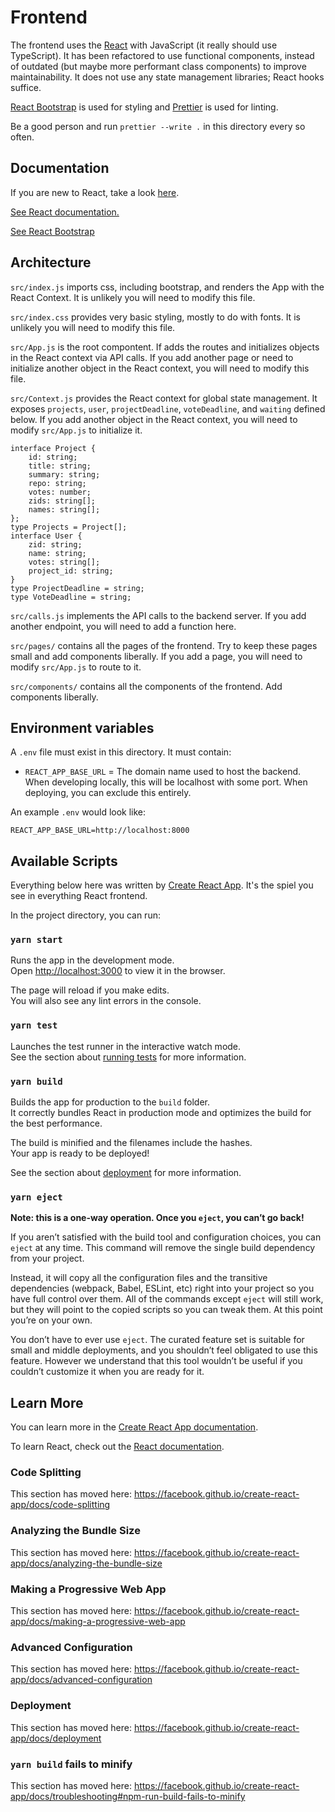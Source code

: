 # Frontend

The frontend uses the [React](https://reactjs.org/) with JavaScript (it really should use TypeScript). It has been refactored to use functional components, instead of outdated (but maybe more performant class components) to improve maintainability. It does not use any state management libraries; React hooks suffice.

[React Bootstrap](https://react-bootstrap.github.io/) is used for styling and [Prettier](https://prettier.io/) is used for linting.

Be a good person and run `prettier --write .` in this directory every so often.

## Documentation

If you are new to React, take a look [here](https://reactjs.org/tutorial/tutorial.html).

[See React documentation.](https://reactjs.org/docs/getting-started.html)

[See React Bootstrap](https://react-bootstrap.github.io/components/alerts)


## Architecture

`src/index.js` imports css, including bootstrap, and renders the App with the React Context. It is unlikely you will need to modify this file.

`src/index.css` provides very basic styling, mostly to do with fonts. It is unlikely you will need to modify this file.

`src/App.js` is the root compontent. If adds the routes and initializes objects in the React context via API calls. If you add another page or need to initialize another object in the React context, you will need to modify this file.

`src/Context.js` provides the React context for global state management. It exposes `projects`, `user`, `projectDeadline`, `voteDeadline`, and `waiting` defined below. If you add another object in the React context, you will need to modify `src/App.js` to initialize it.

```
interface Project {
    id: string;
    title: string;
    summary: string;
    repo: string;
    votes: number;
    zids: string[];
    names: string[];
};
type Projects = Project[];
interface User {
    zid: string;
    name: string;
    votes: string[];
    project_id: string;
}
type ProjectDeadline = string;
type VoteDeadline = string;
```

`src/calls.js` implements the API calls to the backend server. If you add another endpoint, you will need to add a function here.

`src/pages/` contains all the pages of the frontend. Try to keep these pages small and add components liberally. If you add a page, you will need to modify `src/App.js` to route to it.

`src/components/` contains all the components of the frontend. Add components liberally.


## Environment variables

A `.env` file must exist in this directory. It must contain:

- `REACT_APP_BASE_URL` = The domain name used to host the backend. When developing locally, this will be localhost with some port. When deploying, you can exclude this entirely.

An example `.env` would look like:

```
REACT_APP_BASE_URL=http://localhost:8000
```


## Available Scripts

Everything below here was written by [Create React App](https://github.com/facebook/create-react-app). It's the spiel you see in everything React frontend.

In the project directory, you can run:

### `yarn start`

Runs the app in the development mode.<br />
Open [http://localhost:3000](http://localhost:3000) to view it in the browser.

The page will reload if you make edits.<br />
You will also see any lint errors in the console.

### `yarn test`

Launches the test runner in the interactive watch mode.<br />
See the section about [running tests](https://facebook.github.io/create-react-app/docs/running-tests) for more information.

### `yarn build`

Builds the app for production to the `build` folder.<br />
It correctly bundles React in production mode and optimizes the build for the best performance.

The build is minified and the filenames include the hashes.<br />
Your app is ready to be deployed!

See the section about [deployment](https://facebook.github.io/create-react-app/docs/deployment) for more information.

### `yarn eject`

**Note: this is a one-way operation. Once you `eject`, you can’t go back!**

If you aren’t satisfied with the build tool and configuration choices, you can `eject` at any time. This command will remove the single build dependency from your project.

Instead, it will copy all the configuration files and the transitive dependencies (webpack, Babel, ESLint, etc) right into your project so you have full control over them. All of the commands except `eject` will still work, but they will point to the copied scripts so you can tweak them. At this point you’re on your own.

You don’t have to ever use `eject`. The curated feature set is suitable for small and middle deployments, and you shouldn’t feel obligated to use this feature. However we understand that this tool wouldn’t be useful if you couldn’t customize it when you are ready for it.

## Learn More

You can learn more in the [Create React App documentation](https://facebook.github.io/create-react-app/docs/getting-started).

To learn React, check out the [React documentation](https://reactjs.org/).

### Code Splitting

This section has moved here: https://facebook.github.io/create-react-app/docs/code-splitting

### Analyzing the Bundle Size

This section has moved here: https://facebook.github.io/create-react-app/docs/analyzing-the-bundle-size

### Making a Progressive Web App

This section has moved here: https://facebook.github.io/create-react-app/docs/making-a-progressive-web-app

### Advanced Configuration

This section has moved here: https://facebook.github.io/create-react-app/docs/advanced-configuration

### Deployment

This section has moved here: https://facebook.github.io/create-react-app/docs/deployment

### `yarn build` fails to minify

This section has moved here: https://facebook.github.io/create-react-app/docs/troubleshooting#npm-run-build-fails-to-minify
